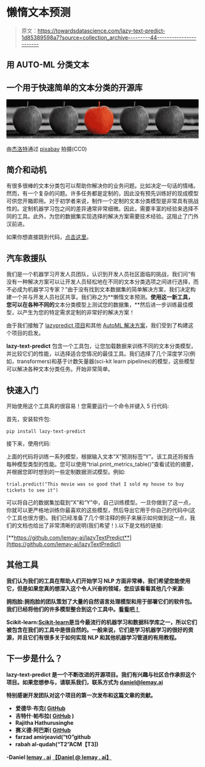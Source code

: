 # 懒惰文本预测

> 原文：<https://towardsdatascience.com/lazy-text-predict-1d85389598a7?source=collection_archive---------44----------------------->

## 用 AUTO-ML 分类文本

## 一个用于快速简单的文本分类的开源库

![](img/5a0b04a3b36952aaec3dae5647902c76.png)

由[杰洛特](https://pixabay.com/users/geralt-9301/)通过 [pixabay](https://pixabay.com/photos/apple-fruit-selection-especially-1594742/) 拍摄(CC0)

## 简介和动机

有很多很棒的文本分类包可以帮助你解决你的业务问题。比如决定一句话的情绪。然而，有一个复杂的问题。许多任务都是定制的，因此没有预先训练好的现成模型可供您开箱即用。对于初学者来说，制作一个定制的文本分类模型是非常具有挑战性的。定制机器学习包之间的差异通常非常细微。因此，需要丰富的经验来选择不同的工具。此外，为您的数据集实现选择的解决方案需要技术经验。这阻止了门外汉前进。

如果你想直接跳到代码，[点击这里](https://github.com/lemay-ai/lazyTextPredict)。

## 汽车救援队

我们是一个机器学习开发人员团队，认识到开发人员社区面临的挑战，我们问“有没有一种解决方案可以让开发人员轻松地在不同的文本分类选项之间进行选择，而不必成为机器学习专家？”由于没有找到文本数据集的简单解决方案，我们决定构建一个并与开发人员社区共享。我们称之为**懒惰文本预测。**使用这一新工具，您可以在各种不同的**文本分类模型上测试您的数据集，**然后进一步训练最佳模型，以产生为您的特定需求定制的非常好的解决方案！

由于我们接触了 [lazypredict 项目](https://pypi.org/project/lazypredict/)和其他 [AutoML 解决方案](https://cloud.google.com/automl)，我们受到了构建这个项目的启发。

**lazy-text-predict** 包含一个工具包，让您加载数据来训练不同的文本分类模型，并比较它们的性能，以选择适合您情况的最佳工具。我们选择了几个深度学习(例如，transformers)和基于计数矢量器(sci-kit learn pipelines)的模型，这些模型可以解决各种文本分类任务。开始非常简单。

## 快速入门

开始使用这个工具真的很容易！您需要运行一个命令并键入 5 行代码:

首先，安装软件包:

```
pip install lazy-text-predict
```

接下来，使用代码:

上面的代码将训练一系列模型，根据输入文本“X”预测标签“Y”。该工具还将报告每种模型类型的性能。您可以使用“trial.print_metrics_table()”查看试验的摘要，并根据您即时想到的一些定制数据测试模型。例如:

```
trial.predict("This movie was so good that I sold my house to buy tickets to see it")
```

可以将自己的数据集加载到“X”和“Y”中，自己训练模型。一旦你做到了这一点，你就可以更严格地训练你最喜欢的这些模型，然后导出它用于你自己的代码中(这个工具也很方便)。我们已经准备了几个带注释的例子来展示如何做到这一点，我们的文档也给出了非常清晰的说明(我们希望！).以下是文档的链接:

[**https://github.com/lemay-ai/lazyTextPredict**](https://github.com/lemay-ai/lazyTextPredict)

## **其他工具**

**我们认为我们的工具在帮助人们开始学习 NLP 方面非常棒，我们希望您能使用它，但是如果您真的想深入这个令人兴奋的领域，您应该看看其他几个来源:**

****拥抱脸**:拥抱脸的团队策划了大量的自然语言处理模型和用于部署它们的软件包。我们已经将他们的许多模型整合到这个工具中。[看看吧！](https://huggingface.co/)**

****Scikit-learn**:[Scikit-learn](https://scikit-learn.org/stable/)是当今最流行的机器学习和数据科学库之一，所以它们被包含在我们的工具中是很自然的。一般来说，它们是学习机器学习的很好的资源，并且它们有很多关于如何实现 NLP 和其他机器学习管道的有用教程。**

## **下一步是什么？**

**lazy-text-predict 是一个不断改进的开源项目。我们有兴趣与社区合作承担这个项目。如果您想参与，请联系我们，联系方式为 [daniel@lemay.ai](mailto:daniel@lemay.ai)**

**特别感谢开发团队对这个项目的第一次发布和这篇文章的贡献。**

*   **爱德华·布克( [GitHub](https://github.com/epb378)**
*   **吉特什·帕布拉( [GitHub](https://github.com/jiteshpabla) )**
*   **Rajitha Hathurusinghe**
*   **赛义德·阿巴斯( [GitHub](https://github.com/abbasshujah)**
*   **farzad amirjeavid(“t0”github**
*   **rabah al-qudah(“T2”ACM【T3])**

**-Daniel
[lemay . ai](https://lemay.ai/)
[【Daniel @ lemay . ai】](mailto:daniel@lemay.ai)**